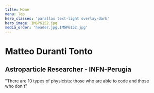 ```yaml
---
title: Home
menu: Top
hero_classes: 'parallax text-light overlay-dark'
hero_image: IMGP6152.jpg
media_order: 'header.jpg,IMGP6152.jpg'
---
```


# Matteo Duranti Tonto
## Astroparticle Researcher - INFN-Perugia

"There are 10 types of physicists: those who are able to code and those who don't"
